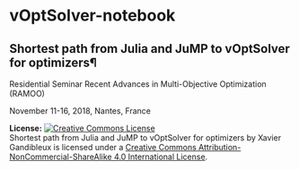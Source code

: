 # vOptSolver-notebook

## Shortest path from Julia and JuMP to vOptSolver for optimizers¶

Residential Seminar Recent Advances in Multi-Objective Optimization (RAMOO)

November 11-16, 2018, Nantes, France

**License:** <a rel="license" href="http://creativecommons.org/licenses/by-nc-sa/4.0/"><img alt="Creative Commons License" style="border-width:0" src="https://i.creativecommons.org/l/by-nc-sa/4.0/88x31.png" /></a><br /><span xmlns:dct="http://purl.org/dc/terms/" property="dct:title">Shortest path from Julia and JuMP to vOptSolver for optimizers</span> by <span xmlns:cc="http://creativecommons.org/ns#" property="cc:attributionName">Xavier Gandibleux</span> is licensed under a <a rel="license" href="http://creativecommons.org/licenses/by-nc-sa/4.0/">Creative Commons Attribution-NonCommercial-ShareAlike 4.0 International License</a>.
